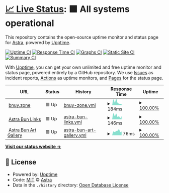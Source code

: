 # [📈 Live Status](https://status.bnuy.zone): <!--live status--> **🟩 All systems operational**

This repository contains the open-source uptime monitor and status page for [Astra](https://astrabun.com), powered by [Upptime](https://github.com/upptime/upptime).

[![Uptime CI](https://github.com/astrabun/status.bnuy.zone/workflows/Uptime%20CI/badge.svg)](https://github.com/astrabun/status.bnuy.zone/actions?query=workflow%3A%22Uptime+CI%22)
[![Response Time CI](https://github.com/astrabun/status.bnuy.zone/workflows/Response%20Time%20CI/badge.svg)](https://github.com/astrabun/status.bnuy.zone/actions?query=workflow%3A%22Response+Time+CI%22)
[![Graphs CI](https://github.com/astrabun/status.bnuy.zone/workflows/Graphs%20CI/badge.svg)](https://github.com/astrabun/status.bnuy.zone/actions?query=workflow%3A%22Graphs+CI%22)
[![Static Site CI](https://github.com/astrabun/status.bnuy.zone/workflows/Static%20Site%20CI/badge.svg)](https://github.com/astrabun/status.bnuy.zone/actions?query=workflow%3A%22Static+Site+CI%22)
[![Summary CI](https://github.com/astrabun/status.bnuy.zone/workflows/Summary%20CI/badge.svg)](https://github.com/astrabun/status.bnuy.zone/actions?query=workflow%3A%22Summary+CI%22)

With [Upptime](https://upptime.js.org), you can get your own unlimited and free uptime monitor and status page, powered entirely by a GitHub repository. We use [Issues](https://github.com/astrabun/status.bnuy.zone/issues) as incident reports, [Actions](https://github.com/astrabun/status.bnuy.zone/actions) as uptime monitors, and [Pages](https://status.bnuy.zone) for the status page.

<!--start: status pages-->
<!-- This summary is generated by Upptime (https://github.com/upptime/upptime) -->
<!-- Do not edit this manually, your changes will be overwritten -->
<!-- prettier-ignore -->
| URL | Status | History | Response Time | Uptime |
| --- | ------ | ------- | ------------- | ------ |
| <img alt="" src="https://icons.duckduckgo.com/ip3/bnuy.zone.ico" height="13"> [bnuy.zone](https://bnuy.zone) | 🟩 Up | [bnuy-zone.yml](https://github.com/astrabun/status.bnuy.zone/commits/HEAD/history/bnuy-zone.yml) | <details><summary><img alt="Response time graph" src="./graphs/bnuy-zone/response-time-week.png" height="20"> 184ms</summary><br><a href="https://status.bnuy.zone/history/bnuy-zone"><img alt="Response time 283" src="https://img.shields.io/endpoint?url=https%3A%2F%2Fraw.githubusercontent.com%2Fastrabun%2Fstatus.bnuy.zone%2FHEAD%2Fapi%2Fbnuy-zone%2Fresponse-time.json"></a><br><a href="https://status.bnuy.zone/history/bnuy-zone"><img alt="24-hour response time 92" src="https://img.shields.io/endpoint?url=https%3A%2F%2Fraw.githubusercontent.com%2Fastrabun%2Fstatus.bnuy.zone%2FHEAD%2Fapi%2Fbnuy-zone%2Fresponse-time-day.json"></a><br><a href="https://status.bnuy.zone/history/bnuy-zone"><img alt="7-day response time 184" src="https://img.shields.io/endpoint?url=https%3A%2F%2Fraw.githubusercontent.com%2Fastrabun%2Fstatus.bnuy.zone%2FHEAD%2Fapi%2Fbnuy-zone%2Fresponse-time-week.json"></a><br><a href="https://status.bnuy.zone/history/bnuy-zone"><img alt="30-day response time 237" src="https://img.shields.io/endpoint?url=https%3A%2F%2Fraw.githubusercontent.com%2Fastrabun%2Fstatus.bnuy.zone%2FHEAD%2Fapi%2Fbnuy-zone%2Fresponse-time-month.json"></a><br><a href="https://status.bnuy.zone/history/bnuy-zone"><img alt="1-year response time 283" src="https://img.shields.io/endpoint?url=https%3A%2F%2Fraw.githubusercontent.com%2Fastrabun%2Fstatus.bnuy.zone%2FHEAD%2Fapi%2Fbnuy-zone%2Fresponse-time-year.json"></a></details> | <details><summary><a href="https://status.bnuy.zone/history/bnuy-zone">100.00%</a></summary><a href="https://status.bnuy.zone/history/bnuy-zone"><img alt="All-time uptime 99.75%" src="https://img.shields.io/endpoint?url=https%3A%2F%2Fraw.githubusercontent.com%2Fastrabun%2Fstatus.bnuy.zone%2FHEAD%2Fapi%2Fbnuy-zone%2Fuptime.json"></a><br><a href="https://status.bnuy.zone/history/bnuy-zone"><img alt="24-hour uptime 100.00%" src="https://img.shields.io/endpoint?url=https%3A%2F%2Fraw.githubusercontent.com%2Fastrabun%2Fstatus.bnuy.zone%2FHEAD%2Fapi%2Fbnuy-zone%2Fuptime-day.json"></a><br><a href="https://status.bnuy.zone/history/bnuy-zone"><img alt="7-day uptime 100.00%" src="https://img.shields.io/endpoint?url=https%3A%2F%2Fraw.githubusercontent.com%2Fastrabun%2Fstatus.bnuy.zone%2FHEAD%2Fapi%2Fbnuy-zone%2Fuptime-week.json"></a><br><a href="https://status.bnuy.zone/history/bnuy-zone"><img alt="30-day uptime 100.00%" src="https://img.shields.io/endpoint?url=https%3A%2F%2Fraw.githubusercontent.com%2Fastrabun%2Fstatus.bnuy.zone%2FHEAD%2Fapi%2Fbnuy-zone%2Fuptime-month.json"></a><br><a href="https://status.bnuy.zone/history/bnuy-zone"><img alt="1-year uptime 99.75%" src="https://img.shields.io/endpoint?url=https%3A%2F%2Fraw.githubusercontent.com%2Fastrabun%2Fstatus.bnuy.zone%2FHEAD%2Fapi%2Fbnuy-zone%2Fuptime-year.json"></a></details>
| <img alt="" src="https://icons.duckduckgo.com/ip3/astrabun.com.ico" height="13"> [Astra Bun Links](https://astrabun.com) | 🟩 Up | [astra-bun-links.yml](https://github.com/astrabun/status.bnuy.zone/commits/HEAD/history/astra-bun-links.yml) | <details><summary><img alt="Response time graph" src="./graphs/astra-bun-links/response-time-week.png" height="20"> 146ms</summary><br><a href="https://status.bnuy.zone/history/astra-bun-links"><img alt="Response time 147" src="https://img.shields.io/endpoint?url=https%3A%2F%2Fraw.githubusercontent.com%2Fastrabun%2Fstatus.bnuy.zone%2FHEAD%2Fapi%2Fastra-bun-links%2Fresponse-time.json"></a><br><a href="https://status.bnuy.zone/history/astra-bun-links"><img alt="24-hour response time 143" src="https://img.shields.io/endpoint?url=https%3A%2F%2Fraw.githubusercontent.com%2Fastrabun%2Fstatus.bnuy.zone%2FHEAD%2Fapi%2Fastra-bun-links%2Fresponse-time-day.json"></a><br><a href="https://status.bnuy.zone/history/astra-bun-links"><img alt="7-day response time 146" src="https://img.shields.io/endpoint?url=https%3A%2F%2Fraw.githubusercontent.com%2Fastrabun%2Fstatus.bnuy.zone%2FHEAD%2Fapi%2Fastra-bun-links%2Fresponse-time-week.json"></a><br><a href="https://status.bnuy.zone/history/astra-bun-links"><img alt="30-day response time 147" src="https://img.shields.io/endpoint?url=https%3A%2F%2Fraw.githubusercontent.com%2Fastrabun%2Fstatus.bnuy.zone%2FHEAD%2Fapi%2Fastra-bun-links%2Fresponse-time-month.json"></a><br><a href="https://status.bnuy.zone/history/astra-bun-links"><img alt="1-year response time 147" src="https://img.shields.io/endpoint?url=https%3A%2F%2Fraw.githubusercontent.com%2Fastrabun%2Fstatus.bnuy.zone%2FHEAD%2Fapi%2Fastra-bun-links%2Fresponse-time-year.json"></a></details> | <details><summary><a href="https://status.bnuy.zone/history/astra-bun-links">100.00%</a></summary><a href="https://status.bnuy.zone/history/astra-bun-links"><img alt="All-time uptime 100.00%" src="https://img.shields.io/endpoint?url=https%3A%2F%2Fraw.githubusercontent.com%2Fastrabun%2Fstatus.bnuy.zone%2FHEAD%2Fapi%2Fastra-bun-links%2Fuptime.json"></a><br><a href="https://status.bnuy.zone/history/astra-bun-links"><img alt="24-hour uptime 100.00%" src="https://img.shields.io/endpoint?url=https%3A%2F%2Fraw.githubusercontent.com%2Fastrabun%2Fstatus.bnuy.zone%2FHEAD%2Fapi%2Fastra-bun-links%2Fuptime-day.json"></a><br><a href="https://status.bnuy.zone/history/astra-bun-links"><img alt="7-day uptime 100.00%" src="https://img.shields.io/endpoint?url=https%3A%2F%2Fraw.githubusercontent.com%2Fastrabun%2Fstatus.bnuy.zone%2FHEAD%2Fapi%2Fastra-bun-links%2Fuptime-week.json"></a><br><a href="https://status.bnuy.zone/history/astra-bun-links"><img alt="30-day uptime 100.00%" src="https://img.shields.io/endpoint?url=https%3A%2F%2Fraw.githubusercontent.com%2Fastrabun%2Fstatus.bnuy.zone%2FHEAD%2Fapi%2Fastra-bun-links%2Fuptime-month.json"></a><br><a href="https://status.bnuy.zone/history/astra-bun-links"><img alt="1-year uptime 100.00%" src="https://img.shields.io/endpoint?url=https%3A%2F%2Fraw.githubusercontent.com%2Fastrabun%2Fstatus.bnuy.zone%2FHEAD%2Fapi%2Fastra-bun-links%2Fuptime-year.json"></a></details>
| <img alt="" src="https://icons.duckduckgo.com/ip3/art.astrabun.com.ico" height="13"> [Astra Bun Art Gallery](https://art.astrabun.com) | 🟩 Up | [astra-bun-art-gallery.yml](https://github.com/astrabun/status.bnuy.zone/commits/HEAD/history/astra-bun-art-gallery.yml) | <details><summary><img alt="Response time graph" src="./graphs/astra-bun-art-gallery/response-time-week.png" height="20"> 76ms</summary><br><a href="https://status.bnuy.zone/history/astra-bun-art-gallery"><img alt="Response time 79" src="https://img.shields.io/endpoint?url=https%3A%2F%2Fraw.githubusercontent.com%2Fastrabun%2Fstatus.bnuy.zone%2FHEAD%2Fapi%2Fastra-bun-art-gallery%2Fresponse-time.json"></a><br><a href="https://status.bnuy.zone/history/astra-bun-art-gallery"><img alt="24-hour response time 52" src="https://img.shields.io/endpoint?url=https%3A%2F%2Fraw.githubusercontent.com%2Fastrabun%2Fstatus.bnuy.zone%2FHEAD%2Fapi%2Fastra-bun-art-gallery%2Fresponse-time-day.json"></a><br><a href="https://status.bnuy.zone/history/astra-bun-art-gallery"><img alt="7-day response time 76" src="https://img.shields.io/endpoint?url=https%3A%2F%2Fraw.githubusercontent.com%2Fastrabun%2Fstatus.bnuy.zone%2FHEAD%2Fapi%2Fastra-bun-art-gallery%2Fresponse-time-week.json"></a><br><a href="https://status.bnuy.zone/history/astra-bun-art-gallery"><img alt="30-day response time 79" src="https://img.shields.io/endpoint?url=https%3A%2F%2Fraw.githubusercontent.com%2Fastrabun%2Fstatus.bnuy.zone%2FHEAD%2Fapi%2Fastra-bun-art-gallery%2Fresponse-time-month.json"></a><br><a href="https://status.bnuy.zone/history/astra-bun-art-gallery"><img alt="1-year response time 79" src="https://img.shields.io/endpoint?url=https%3A%2F%2Fraw.githubusercontent.com%2Fastrabun%2Fstatus.bnuy.zone%2FHEAD%2Fapi%2Fastra-bun-art-gallery%2Fresponse-time-year.json"></a></details> | <details><summary><a href="https://status.bnuy.zone/history/astra-bun-art-gallery">100.00%</a></summary><a href="https://status.bnuy.zone/history/astra-bun-art-gallery"><img alt="All-time uptime 100.00%" src="https://img.shields.io/endpoint?url=https%3A%2F%2Fraw.githubusercontent.com%2Fastrabun%2Fstatus.bnuy.zone%2FHEAD%2Fapi%2Fastra-bun-art-gallery%2Fuptime.json"></a><br><a href="https://status.bnuy.zone/history/astra-bun-art-gallery"><img alt="24-hour uptime 100.00%" src="https://img.shields.io/endpoint?url=https%3A%2F%2Fraw.githubusercontent.com%2Fastrabun%2Fstatus.bnuy.zone%2FHEAD%2Fapi%2Fastra-bun-art-gallery%2Fuptime-day.json"></a><br><a href="https://status.bnuy.zone/history/astra-bun-art-gallery"><img alt="7-day uptime 100.00%" src="https://img.shields.io/endpoint?url=https%3A%2F%2Fraw.githubusercontent.com%2Fastrabun%2Fstatus.bnuy.zone%2FHEAD%2Fapi%2Fastra-bun-art-gallery%2Fuptime-week.json"></a><br><a href="https://status.bnuy.zone/history/astra-bun-art-gallery"><img alt="30-day uptime 100.00%" src="https://img.shields.io/endpoint?url=https%3A%2F%2Fraw.githubusercontent.com%2Fastrabun%2Fstatus.bnuy.zone%2FHEAD%2Fapi%2Fastra-bun-art-gallery%2Fuptime-month.json"></a><br><a href="https://status.bnuy.zone/history/astra-bun-art-gallery"><img alt="1-year uptime 100.00%" src="https://img.shields.io/endpoint?url=https%3A%2F%2Fraw.githubusercontent.com%2Fastrabun%2Fstatus.bnuy.zone%2FHEAD%2Fapi%2Fastra-bun-art-gallery%2Fuptime-year.json"></a></details>

<!--end: status pages-->

[**Visit our status website →**](https://status.bnuy.zone)

## 📄 License

- Powered by: [Upptime](https://github.com/upptime/upptime)
- Code: [MIT](./LICENSE) © [Astra](https://astrabun.com)
- Data in the `./history` directory: [Open Database License](https://opendatacommons.org/licenses/odbl/1-0/)
